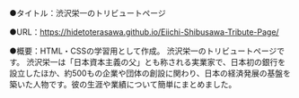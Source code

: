 ●タイトル：渋沢栄一のトリビュートページ

●URL：https://hidetoterasawa.github.io/Eiichi-Shibusawa-Tribute-Page/

●概要：HTML・CSSの学習用として作成。
渋沢栄一のトリビュートページです。
渋沢栄一は「日本資本主義の父」とも称される実業家で、日本初の銀行を設立したほか、約500もの企業や団体の創設に関わり、日本の経済発展の基盤を築いた人物です。彼の生涯や業績について簡単にまとめました。

